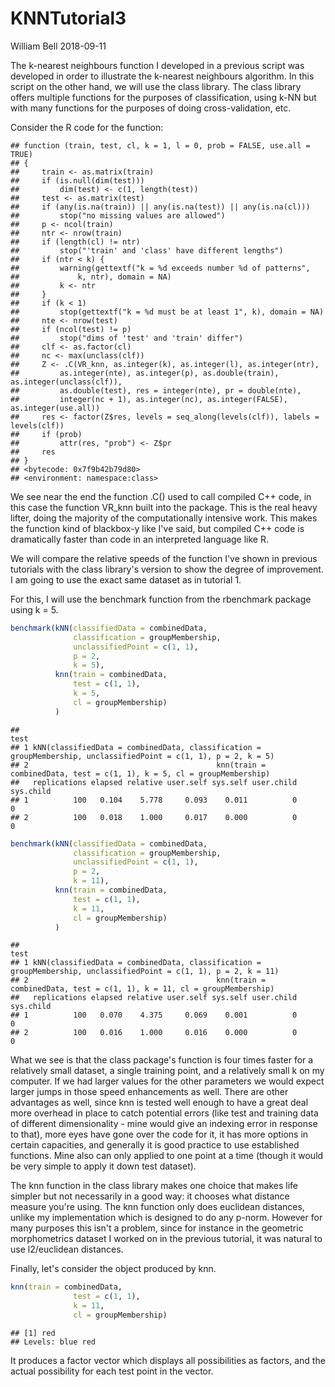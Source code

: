 KNNTutorial3
================
William Bell
2018-09-11

The k-nearest neighbours function I developed in a previous script was developed in order to illustrate the k-nearest neighbours algorithm. In this script on the other hand, we will use the class library. The class library offers multiple functions for the purposes of classification, using k-NN but with many functions for the purposes of doing cross-validation, etc.

Consider the R code for the function:

    ## function (train, test, cl, k = 1, l = 0, prob = FALSE, use.all = TRUE) 
    ## {
    ##     train <- as.matrix(train)
    ##     if (is.null(dim(test))) 
    ##         dim(test) <- c(1, length(test))
    ##     test <- as.matrix(test)
    ##     if (any(is.na(train)) || any(is.na(test)) || any(is.na(cl))) 
    ##         stop("no missing values are allowed")
    ##     p <- ncol(train)
    ##     ntr <- nrow(train)
    ##     if (length(cl) != ntr) 
    ##         stop("'train' and 'class' have different lengths")
    ##     if (ntr < k) {
    ##         warning(gettextf("k = %d exceeds number %d of patterns", 
    ##             k, ntr), domain = NA)
    ##         k <- ntr
    ##     }
    ##     if (k < 1) 
    ##         stop(gettextf("k = %d must be at least 1", k), domain = NA)
    ##     nte <- nrow(test)
    ##     if (ncol(test) != p) 
    ##         stop("dims of 'test' and 'train' differ")
    ##     clf <- as.factor(cl)
    ##     nc <- max(unclass(clf))
    ##     Z <- .C(VR_knn, as.integer(k), as.integer(l), as.integer(ntr), 
    ##         as.integer(nte), as.integer(p), as.double(train), as.integer(unclass(clf)), 
    ##         as.double(test), res = integer(nte), pr = double(nte), 
    ##         integer(nc + 1), as.integer(nc), as.integer(FALSE), as.integer(use.all))
    ##     res <- factor(Z$res, levels = seq_along(levels(clf)), labels = levels(clf))
    ##     if (prob) 
    ##         attr(res, "prob") <- Z$pr
    ##     res
    ## }
    ## <bytecode: 0x7f9b42b79d80>
    ## <environment: namespace:class>

We see near the end the function .C() used to call compiled C++ code, in this case the function VR\_knn built into the package. This is the real heavy lifter, doing the majority of the computationally intensive work. This makes the function kind of blackbox-y like I've said, but compiled C++ code is dramatically faster than code in an interpreted language like R.

We will compare the relative speeds of the function I've shown in previous tutorials with the class library's version to show the degree of improvement. I am going to use the exact same dataset as in tutorial 1.

For this, I will use the benchmark function from the rbenchmark package using k = 5.

``` r
benchmark(kNN(classifiedData = combinedData, 
              classification = groupMembership, 
              unclassifiedPoint = c(1, 1), 
              p = 2, 
              k = 5), 
          knn(train = combinedData, 
              test = c(1, 1), 
              k = 5, 
              cl = groupMembership)
          )
```

    ##                                                                                                              test
    ## 1 kNN(classifiedData = combinedData, classification = groupMembership, unclassifiedPoint = c(1, 1), p = 2, k = 5)
    ## 2                                          knn(train = combinedData, test = c(1, 1), k = 5, cl = groupMembership)
    ##   replications elapsed relative user.self sys.self user.child sys.child
    ## 1          100   0.104    5.778     0.093    0.011          0         0
    ## 2          100   0.018    1.000     0.017    0.000          0         0

``` r
benchmark(kNN(classifiedData = combinedData, 
              classification = groupMembership, 
              unclassifiedPoint = c(1, 1), 
              p = 2, 
              k = 11), 
          knn(train = combinedData, 
              test = c(1, 1), 
              k = 11, 
              cl = groupMembership)
          )
```

    ##                                                                                                               test
    ## 1 kNN(classifiedData = combinedData, classification = groupMembership, unclassifiedPoint = c(1, 1), p = 2, k = 11)
    ## 2                                          knn(train = combinedData, test = c(1, 1), k = 11, cl = groupMembership)
    ##   replications elapsed relative user.self sys.self user.child sys.child
    ## 1          100   0.070    4.375     0.069    0.001          0         0
    ## 2          100   0.016    1.000     0.016    0.000          0         0

What we see is that the class package's function is four times faster for a relatively small dataset, a single training point, and a relatively small k on my computer. If we had larger values for the other parameters we would expect larger jumps in those speed enhancements as well. There are other advantages as well, since knn is tested well enough to have a great deal more overhead in place to catch potential errors (like test and training data of different dimensionality - mine would give an indexing error in response to that), more eyes have gone over the code for it, it has more options in certain capacities, and generally it is good practice to use established functions. Mine also can only applied to one point at a time (though it would be very simple to apply it down test dataset).

The knn function in the class library makes one choice that makes life simpler but not necessarily in a good way: it chooses what distance measure you're using. The knn function only does euclidean distances, unlike my implementation which is designed to do any p-norm. However for many purposes this isn't a problem, since for instance in the geometric morphometrics dataset I worked on in the previous tutorial, it was natural to use l2/euclidean distances.

Finally, let's consider the object produced by knn.

``` r
knn(train = combinedData, 
              test = c(1, 1), 
              k = 11, 
              cl = groupMembership)
```

    ## [1] red
    ## Levels: blue red

It produces a factor vector which displays all possibilities as factors, and the actual possibility for each test point in the vector.
